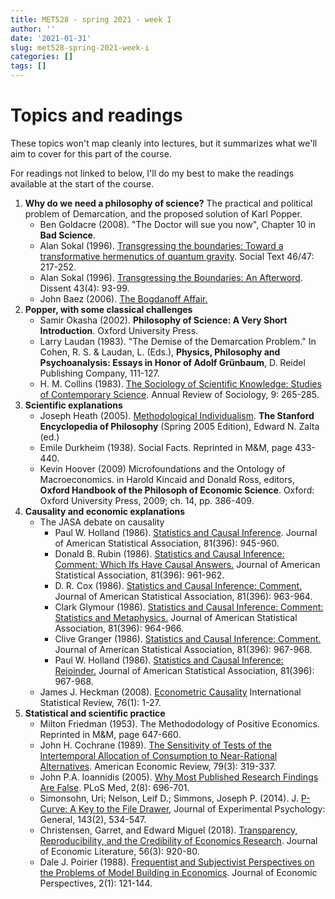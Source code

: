 ```yaml
---
title: MET528 - spring 2021 - week I
author: ''
date: '2021-01-31'
slug: met528-spring-2021-week-i
categories: []
tags: []
---
```


# Topics and readings

These topics won't map cleanly into lectures, but it summarizes what we'll aim
to cover for this part of the course. 

For readings not linked to below, I'll do my best to make the 
readings available at the start of the course. 


1. **Why do we need a philosophy of science?** The practical and political problem of Demarcation, and the proposed solution of Karl Popper.
    - Ben Goldacre (2008). "The Doctor will sue you now", Chapter 10 in **Bad Science**.
    - Alan Sokal (1996). [Transgressing the boundaries: Toward a transformative hermenutics of quantum gravity](https://physics.nyu.edu/faculty/sokal/transgress_v2/transgress_v2_singlefile.html). Social Text 46/47: 217-252.
    - Alan Sokal (1996). [Transgressing the Boundaries: An Afterword](http://www.physics.nyu.edu/faculty/sokal/afterword_v1a/afterword_v1a_singlefile.html). Dissent 43(4): 93-99.
    - John Baez (2006). [The Bogdanoff Affair.](http://math.ucr.edu/home/baez/bogdanoff/)
2. **Popper, with some classical challenges** 
    - Samir Okasha (2002). **Philosophy of Science: A Very Short Introduction**. Oxford University Press.
    - Larry Laudan (1983). "The Demise of the Demarcation Problem." In Cohen, R. S. & Laudan, L. (Eds.), **Physics, Philosophy and Psychoanalysis: Essays in Honor of Adolf Grünbaum**, D. Reidel Publishing Company, 111-127.
    - H. M. Collins (1983). [The Sociology of Scientific Knowledge: Studies of Contemporary Science](https://www.jstor.org/stable/2946066). Annual Review of Sociology, 9: 265-285.
3. **Scientific explanations**
    - Joseph Heath (2005). [Methodological Individualism](https://plato.stanford.edu/entries/methodological-individualism/). **The Stanford Encyclopedia of Philosophy** (Spring 2005 Edition), Edward N. Zalta (ed.)
    - Emile Durkheim (1938). Social Facts. Reprinted in M&M, page 433-440.
    -  Kevin Hoover (2009) Microfoundations and the Ontology of Macroeconomics. in Harold Kincaid and Donald Ross, editors, **Oxford Handbook of the Philosoph of Economic Science**. Oxford: Oxford University Press, 2009; ch. 14, pp. 386-409.
4. **Causality and economic explanations**
    - The JASA debate on causality
        -   Paul W. Holland (1986). [Statistics and Causal Inference](https://www.jstor.org/stable/2289064). Journal of American Statistical Association, 81(396): 945-960.
        - Donald B. Rubin (1986). [Statistics and Causal Inference: Comment: Which Ifs Have Causal Answers.](https://www.jstor.org/stable/2289065) Journal of American Statistical Association, 81(396): 961-962.
        - D. R. Cox (1986). [Statistics and Causal Inference: Comment.](https://www.jstor.org/stable/2289067) Journal of American Statistical Association, 81(396): 963-964.
        - Clark Glymour (1986). [Statistics and Causal Inference: Comment: Statistics and Metaphysics.](https://www.jstor.org/stable/2289067) Journal of American Statistical Association, 81(396): 964-966.
        - Clive Granger (1986). [Statistics and Causal Inference: Comment.](https://www.jstor.org/stable/2289068) Journal of American Statistical Association, 81(396): 967-968.
        - Paul W. Holland (1986). [Statistics and Causal Inference: Rejoinder.](https://www.jstor.org/stable/2289069) Journal of American Statistical Association, 81(396): 967-968.
    -  James J. Heckman (2008). [Econometric Causality](http://dx.doi.org/10.1111/j.1751-5823.2007.00024.x) International Statistical Review, 76(1): 1-27.
5. **Statistical and scientific practice**
    -  Milton Friedman (1953). The Methododology of Positive Economics. Reprinted in M&M, page 647-660.
    -  John H. Cochrane (1989). [The Sensitivity of Tests of the Intertemporal Allocation of Consumption to Near-Rational Alternatives](https://www.jstor.org/stable/1806848). American Economic Review, 79(3): 319-337.
    - John P.A. Ioannidis (2005). [Why Most Published Research Findings Are False](http://dx.doi.org/10.1371/journal.pmed.0020124). PLoS Med, 2(8): 696-701.
    - Simonsohn, Uri; Nelson, Leif D.; Simmons, Joseph P.  (2014). J. [P-Curve: A Key to the File Drawer](http://papers.ssrn.com/sol3/papers.cfm?abstract_id=2256237), Journal of Experimental Psychology: General, 143(2), 534-547.
    -  Christensen, Garret, and Edward Miguel (2018). [Transparency, Reproducibility, and the Credibility of Economics Research](https://www.aeaweb.org/articles?id=10.1257/jel.20171350). Journal of Economic Literature, 56(3): 920-80.
    - Dale J. Poirier (1988). [Frequentist and Subjectivist Perspectives on the Problems of Model Building in Economics](http://www.jstor.org/stable/1942744). Journal of Economic Perspectives, 2(1): 121-144.

